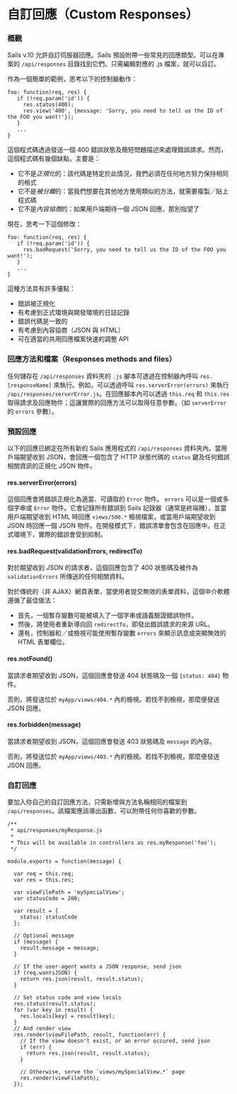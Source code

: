 # 自訂回應（Custom Responses）

### 概觀

Sails v.10 允許自訂伺服器回應。Sails 預設附帶一些常見的回應類型。可以在專案的 `/api/responses` 目錄找到它們。只需編輯對應的 .js 檔案，就可以自訂。

作為一個簡單的範例，思考以下的控制器動作：

```
foo: function(req, res) {
   if (!req.param('id')) {
     res.status(400);
     res.view('400', {message: 'Sorry, you need to tell us the ID of the FOO you want!'});
   }
   ...
}
```

這個程式碼透過發送一個 400 錯誤狀態及簡短問題描述來處理錯誤請求。然而，這個程式碼有幾個缺點，主要是：

* 它不是*正規化*的：該代碼是特定於此情況，我們必須在任何地方努力保持相同的格式
* 它不是*被分離*的：當我們想要在其他地方使用類似的方法，就需要複製／貼上程式碼
* 它不是*內容協商*的：如果用戶端期待一個 JSON 回應，那別指望了

現在，思考一下這個修改：

```
foo: function(req, res) {
   if (!req.param('id')) {
     res.badRequest('Sorry, you need to tell us the ID of the FOO you want!');
   }
   ...
}
```


這種方法具有許多優點：

 - 錯誤被正規化
 - 有考慮到正式環境與開發環境的日誌記錄
 - 錯誤代碼是一致的
 - 有考慮到內容協商（JSON 與 HTML）
 - 可在適當的共用回應檔案快速的調整 API

### 回應方法和檔案（Responses methods and files）

任何儲存在 `/api/responses` 資料夾的 `.js` 腳本可透過在控制器內呼叫 `res.[responseName]` 來執行。例如，可以透過呼叫 `res.serverError(errors)` 來執行 `/api/responses/serverError.js`。在回應腳本內可以透過 `this.req` 和 `this.res` 取得請求及回應物件；這讓實際的回應方法可以取得任意參數。（如 `serverError` 的 `errors` 參數）。

### 預設回應

以下的回應已綁定在所有新的 Sails 應用程式的 `/api/responses` 資料夾內。當用戶端期望收到 JSON，會回應一個包含了 HTTP 狀態代碼的 `status` 鍵及任何錯誤相關資訊的正規化 JSON 物件。

#### res.serverError(errors)

這個回應會將錯誤正規化為適當、可讀取的 `Error` 物件。 `errors` 可以是一個或多個字串或 `Error` 物件。它會記錄所有錯誤到 Sails 記錄器（通常是終端機），並當用戶端期望收到 HTML 時回應 `views/500.*` 檢視檔案，或當用戶端期望收到 JSON 時回應一個 JSON 物件。在開發模式下，錯誤清單會包含在回應中。在正式環境下，實際的錯誤會受到抑制。

#### res.badRequest(validationErrors, redirectTo)

對於期望收到 JSON 的請求者，這個回應包含了 400 狀態碼及被作為 `validationErrors` 所傳送的任何相關資料。

對於傳統的（非 AJAX）網頁表單，當使用者提交無效的表單資料，這個中介軟體遵循了最佳做法：

 - 首先，一個暫存變數可能被填入了一個字串或語義驗證錯誤物件。
 - 然後，將使用者重新導向回 `redirectTo`，即發出錯誤請求的來源 URL。
 - 還有，控制器和／或檢視可能使用暫存變數 `errors` 來顯示訊息或突顯無效的 HTML 表單欄位。


#### res.notFound()

當請求者期望收到 JSON，這個回應會發送 404 狀態碼及一個 `{status: 404}` 物件。

否則，將發送位於 `myApp/views/404.*` 內的檢視。若找不到檢視，那麼便發送 JSON 回應。

#### res.forbidden(message)

當請求者期望收到 JSON，這個回應會發送 403 狀態碼及 `message` 的內容。

否則，將發送位於 `myApp/views/403.*` 內的檢視。若找不到檢視，那麼便發送 JSON 回應。

### 自訂回應

要加入你自己的自訂回應方法，只需新增與方法名稱相同的檔案到 `/api/responses`。該檔案應該導出函數，可以附帶任何你喜歡的參數。

```
/** 
 * api/responses/myResponse.js
 *
 * This will be available in controllers as res.myResponse('foo');
 */

module.exports = function(message) {
   
  var req = this.req;
  var res = this.res;
   
  var viewFilePath = 'mySpecialView';
  var statusCode = 200;

  var result = {
    status: statusCode
  };

  // Optional message
  if (message) {
    result.message = message;
  }

  // If the user-agent wants a JSON response, send json
  if (req.wantsJSON) {
    return res.json(result, result.status);
  }

  // Set status code and view locals
  res.status(result.status);
  for (var key in result) {
    res.locals[key] = result[key];
  }
  // And render view
  res.render(viewFilePath, result, function(err) {
    // If the view doesn't exist, or an error occured, send json
    if (err) {
      return res.json(result, result.status);
    }

    // Otherwise, serve the `views/mySpecialView.*` page
    res.render(viewFilePath);
  });   
```


<docmeta name="uniqueID" value="CustomResponses867259">
<docmeta name="displayName" value="Custom Responses">

